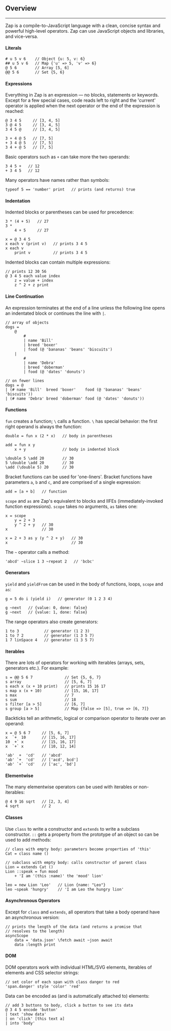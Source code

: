 ## Overview

---

Zap is a compile-to-JavaScript language with a clean, concise syntax and powerful high-level operators. Zap can use JavaScript objects and libraries, and vice-versa.

#### Literals

```
# u 5 v 6    // Object {u: 5, v: 6}
## u 5 v 6   // Map {'u' => 5, 'v' => 6}
@ 5 6        // Array [5, 6]
@@ 5 6       // Set {5, 6}
```

#### Expressions

Everything in Zap is an expression &mdash; no blocks, statements or keywords. Except for a few special cases, code reads left to right and the 'current' operator is applied when the next operator or the end of the expression is reached:

```
@ 3 4 5     // [3, 4, 5]
3 @ 4 5     // [3, 4, 5]
3 4 5 @     // [3, 4, 5]

3 + 4 @ 5   // [7, 5]
+ 3 4 @ 5   // [7, 5]
3 4 + @ 5   // [7, 5]
```

Basic operators such as `+` can take more the two operands: 

```
3 4 5 +   // 12
+ 3 4 5   // 12
```


Many operators have names rather than symbols:

```
typeof 5 == 'number' print   // prints (and returns) true
```

#### Indentation

Indented blocks or parentheses can be used for precedence:

```
3 * (4 + 5)   // 27
3 * 
    4 + 5     // 27

x = @ 3 4 5
x each v (print v)   // prints 3 4 5
x each v             
    print v          // prints 3 4 5
```

Indented blocks can contain multiple expressions:

```
// prints 12 30 56
@ 3 4 5 each value index
    z = value + index
    z ^ 2 + z print
```

#### Line Continuation

An expression terminates at the end of a line unless the following line opens an indentated block or continues the line with `|`. 

```
// array of objects
dogs = 
    @
        #
        | name 'Bill'
        | breed 'boxer'
        | food (@ 'bananas' 'beans' 'biscuits')
    | 
        #
        | name 'Debra'
        | breed 'doberman'
        | food (@ 'dates' 'donuts')

// on fewer lines
dogs = @
| (# name 'Bill'  breed 'boxer'    food (@ 'bananas' 'beans' 'biscuits'))
| (# name 'Debra' breed 'doberman' food (@ 'dates' 'donuts'))
```

#### Functions

`fun` creates a function; `\` calls a function. `\` has special behavior: the first right operand is always the function:

```
double = fun x (2 * x)   // body in parentheses

add = fun x y
    x + y                // body in indented block

\double 5 \add 20        // 30
5 \double \add 20        // 30
\add (\double 5) 20      // 30
```

Bracket functions can be used for 'one-liners'. Bracket functions have parameters `a`, `b` and `c`, and are comprised of a single expression:

```
add = [a + b]   // function
```

`scope` and `as` are Zap's equivalent to blocks and IIFEs (immediately-invoked function expressions). `scope` takes no arguments, `as` takes one:

```
x = scope
    y = 2 + 3
    y ^ 2 + y   // 30
x               // 30

x = 2 + 3 as y (y ^ 2 + y)   // 30
x                            // 30
```

The `~` operator calls a method:

```
'abcd' ~slice 1 3 ~repeat 2   // 'bcbc'
```

#### Generators

`yield` and `yieldFrom` can be used in the body of functions, loops, `scope` and `as`:

```
g = 5 do i (yield i)   // generator (0 1 2 3 4)

g ~next   // {value: 0, done: false}
g ~next   // {value: 1, done: false}
```

The range operators also create generators:

```
1 to 3           // generator (1 2 3)
1 to 7 2         // generator (1 3 5 7)
1 7 linSpace 4   // generator (1 3 5 7)
```

#### Iterables

There are lots of operators for working with iterables (arrays, sets, generators etc.). For example:

```
s = @@ 5 6 7              // Set {5, 6, 7}
s array                   // [5, 6, 7]
s each x (x + 10 print)   // prints 15 16 17
s map x (x + 10)          // [15, 16, 17]
s max                     // 7
s sum                     // 18
s filter [a > 5]          // [6, 7] 
s group [a > 5]           // Map {false => [5], true => [6, 7]}
```

Backticks tell an arithmetic, logical or comparison operator to iterate over an operand:

```
x = @ 5 6 7     // [5, 6, 7]
x  `+  10       // [15, 16, 17]       
10  +` x        // [15, 16, 17]
x  `+` x        // [10, 12, 14]

'ab'  +  'cd'   // 'abcd'
'ab' `+  'cd'   // ['acd', bcd']
'ab' `+` 'cd'   // ['ac', 'bd']
```

#### Elementwise

The many elementwise operators can be used with iterables or non-iterables:

```
@ 4 9 16 sqrt   // [2, 3, 4]
4 sqrt          // 2
```

#### Classes

Use `class` to write a constructor and `extends` to write a subclass constructor. `::` gets a property from the prototype of an object so can be used to add methods:
```
// class with empty body: parameters become properties of 'this'
Cat = class name ()

// subclass with empty body: calls constructor of parent class
Lion = extends Cat ()
Lion ::speak = fun mood
    + 'I am '(this :name)' the 'mood' lion'

leo = new Lion 'Leo'   // Lion {name: "Leo"}
leo ~speak 'hungry'    // 'I am Leo the hungry lion'
```

#### Asynchronous Operators

Except for `class` and `extends`, all operators that take a body operand have an asynchronous version:

```
// prints the length of the data (and returns a promise that
// resolves to the length)
asyncScope
    data = 'data.json' \fetch await ~json await
    data :length print
```

#### DOM

DOM operators work with individual HTML/SVG elements, iterables of elements and CSS selector strings:

```
// set color of each span with class danger to red
'span.danger' style 'color' 'red'
```

Data can be encoded as (and is automatically attached to) elements: 

```
// add 3 buttons to body, click a button to see its data
@ 3 4 5 encode 'button' 
| text 'show data'
| on 'click' [this text a]
| into 'body'
```